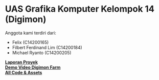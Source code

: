 # UAS Grafika Komputer Kelompok 14 (Digimon)
Anggota kami terdiri dari:
- Felix (C14200165)
- Filbert Ferdinand Lim (C14200184)
- Michael Ryanto (C14200205)

**[Laporan Proyek](https://docs.google.com/document/d/1e19bZcoy_X5geIBJyDx2PxGUBYqZfyqgrpCmHXFGkkQ/edit?usp=sharing)**
<br>
**[Demo Video Digimon Farm](https://drive.google.com/file/d/1KPFPuDRCaijRsam9iBh9efi4KJS_pJc9/view?usp=sharing)**
<br>
**[All Code & Assets](https://drive.google.com/drive/folders/1Z3nLlnSrs94krvl9uZcIjog4h0jxoU-w?usp=sharing)**
